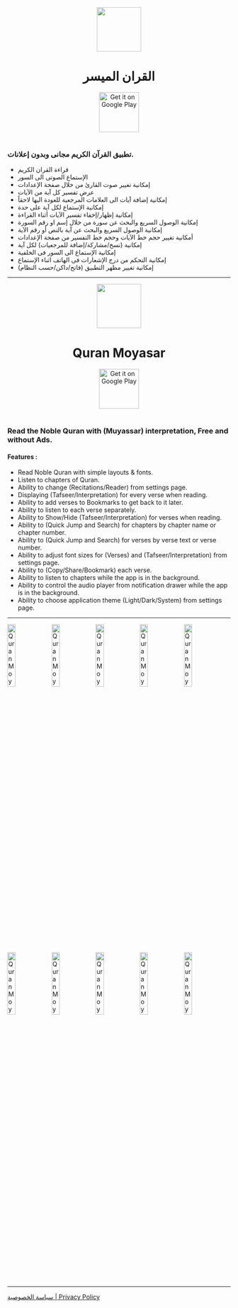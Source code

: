 <div align="center">
  <img src="https://user-images.githubusercontent.com/5399778/210307398-dedf8a3f-93a7-4b7c-ace5-081bfa7b75e4.png" width="100" height="100">
  <br>
  <h1>القران الميسر</h1>
</div>

<div align="center">
  <a href="https://play.google.com/store/apps/details?id=com.amrsubzero.quranmoyasar" target="_blank">
    <img alt="Get it on Google Play" height="90" style="max-width: 100%;" src="https://i.imgur.com/b7oxPbl.png" />
  </a>
 </div>

<br>

### تطبيق القرآن الكريم مجانى وبدون إعلانات.

- قراءة القران الكريم
- الإستماع الصوتى الى السور
- إمكانية تغيير صوت القارئ من خلال صفحة الإعدادات
- عرض تفسير كل آية من الآيات
- إمكانية إضافة آيات الى العلامات المرجعية للعودة اليها لاحقاً
- إمكانية الإستماع لكل آية على حدة
- إمكانية إظهار/إخفاء تفسير الآيات أثناء القراءة
- إمكانية الوصول السريع والبحث عن سورة من خلال إسم او رقم السورة
- إمكانية الوصول السريع والبحث عن آية بالنص أو رقم الآية
- أمكانية تغيير حجم خط الآيات وحجم خط التفسير من صفحة الإعدادات
- إمكانية (نسخ/مشاركة/إضافة للمرجعيات) لكل آية
- إمكانية الإستماع الى السور فى الخلفية
- إمكانية التحكم من درج الإشعارات فى الهاتف اثناء الإستماع
- إمكانية تغيير مظهر التطبيق (فاتح/داكن/حسب النظام)


---

<div align="center">
  <img src="https://user-images.githubusercontent.com/5399778/210307398-dedf8a3f-93a7-4b7c-ace5-081bfa7b75e4.png" width="100" height="100">
  <br>
  <h1>Quran Moyasar</h1>
</div>

<div align="center">
  <a href="https://play.google.com/store/apps/details?id=com.amrsubzero.quranmoyasar" target="_blank">
    <img alt="Get it on Google Play" height="90" style="max-width: 100%;" src="https://i.imgur.com/b7oxPbl.png" />
  </a>
 </div>

<br>

### Read the Noble Quran with (Muyassar) interpretation, Free and without Ads.

#### Features :

- Read Noble Quran with simple layouts & fonts.
- Listen to chapters of Quran.
- Ability to change (Recitations/Reader) from settings page.
- Displaying (Tafseer/Interpretation) for every verse when reading.
- Ability to add verses to Bookmarks to get back to it later.
- Ability to listen to each verse separately.
- Ability to Show/Hide (Tafseer/Interpretation) for verses when reading.
- Ability to (Quick Jump and Search) for chapters by chapter name or chapter number.
- Ability to (Quick Jump and Search) for verses by verse text or verse number.
- Ability to adjust font sizes for (Verses) and (Tafseer/Interpretation) from settings page.
- Ability to (Copy/Share/Bookmark) each verse.
- Ability to listen to chapters while the app is in the background.
- Ability to control the audio player from notification drawer while the app is in the background.
- Ability to choose application theme (Light/Dark/System) from settings page.

---

<img width="19%" src="https://github.com/AmrSubZero/QuranMoyasar/assets/5399778/071bfc76-61f0-40d9-9102-91b4150bab89" alt="Quran Moyasar" />
<img width="19%" src="https://github.com/AmrSubZero/QuranMoyasar/assets/5399778/86ea66cd-d5da-4ff8-9d39-805d6b233c72" alt="Quran Moyasar" />
<img width="19%" src="https://github.com/AmrSubZero/QuranMoyasar/assets/5399778/a2d6ee33-8559-4dcf-ae41-8afbf1dd0df5" alt="Quran Moyasar" />
<img width="19%" src="https://github.com/AmrSubZero/QuranMoyasar/assets/5399778/54b4c76c-18c5-471d-bab7-1cd6b3365f92" alt="Quran Moyasar" />
<img width="19%" src="https://github.com/AmrSubZero/QuranMoyasar/assets/5399778/7cea9a2b-c4b1-4636-96d6-3fd9ed502c66" alt="Quran Moyasar" />
<img width="19%" src="https://github.com/AmrSubZero/QuranMoyasar/assets/5399778/ee94b93b-c53b-4734-825e-fc9deb6391a9" alt="Quran Moyasar" />
<img width="19%" src="https://github.com/AmrSubZero/QuranMoyasar/assets/5399778/fcadb9cb-7cdb-453b-a01a-bf0a918b6614" alt="Quran Moyasar" />
<img width="19%" src="https://github.com/AmrSubZero/QuranMoyasar/assets/5399778/a950b328-9f09-4491-b732-e5451bb8a6a0" alt="Quran Moyasar" />
<img width="19%" src="https://github.com/AmrSubZero/QuranMoyasar/assets/5399778/779ebca1-cf52-4d06-8747-27fb7beda427" alt="Quran Moyasar" />
<img width="19%" src="https://github.com/AmrSubZero/QuranMoyasar/assets/5399778/a143e35d-afdc-44ab-9e19-5907d2075f1b" alt="Quran Moyasar" />

---

[سياسة الخصوصية | Privacy Policy](https://amrsubzero.github.io/QuranMoyasar/privacy-policy)
